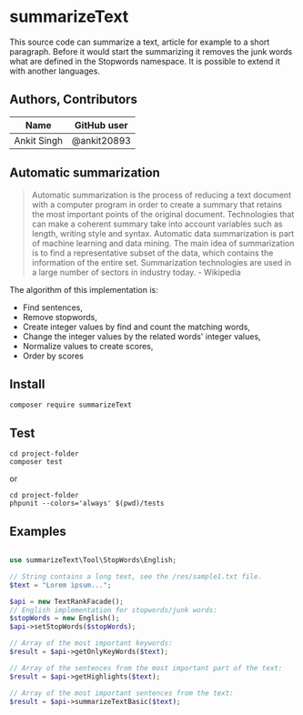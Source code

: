 # summarizeText

This source code can summarize a text, article for example to a short paragraph. Before it would start the summarizing it removes the junk words what are defined in the Stopwords namespace. It is possible to extend it with another languages.

## Authors, Contributors

Name | GitHub user
--- | ---
Ankit Singh | @ankit20893

##  Automatic summarization
> Automatic summarization is the process of reducing a text document with a computer program in order to create a summary that retains the most important points of the original document. Technologies that can make a coherent summary take into account variables such as length, writing style and syntax. Automatic data summarization is part of machine learning and data mining. The main idea of summarization is to find a representative subset of the data, which contains the information of the entire set. Summarization technologies are used in a large number of sectors in industry today. - Wikipedia

The algorithm of this implementation is:
* Find sentences,
* Remove stopwords,
* Create integer values by find and count the matching words,
* Change the integer values by the related words' integer values,
* Normalize values to create scores,
* Order by scores

## Install
```
composer require summarizeText
```

## Test
```
cd project-folder
composer test
```
or
```
cd project-folder
phpunit --colors='always' $(pwd)/tests
```

## Examples
```php

use summarizeText\Tool\StopWords\English;

// String contains a long text, see the /res/sample1.txt file.
$text = "Lorem ipsum...";

$api = new TextRankFacade();
// English implementation for stopwords/junk words:
$stopWords = new English();
$api->setStopWords($stopWords);

// Array of the most important keywords:
$result = $api->getOnlyKeyWords($text); 

// Array of the sentences from the most important part of the text:
$result = $api->getHighlights($text); 

// Array of the most important sentences from the text:
$result = $api->summarizeTextBasic($text);
```
